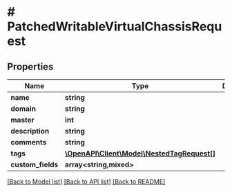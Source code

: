 # # PatchedWritableVirtualChassisRequest

## Properties

Name | Type | Description | Notes
------------ | ------------- | ------------- | -------------
**name** | **string** |  | [optional]
**domain** | **string** |  | [optional]
**master** | **int** |  | [optional]
**description** | **string** |  | [optional]
**comments** | **string** |  | [optional]
**tags** | [**\OpenAPI\Client\Model\NestedTagRequest[]**](NestedTagRequest.md) |  | [optional]
**custom_fields** | **array<string,mixed>** |  | [optional]

[[Back to Model list]](../../README.md#models) [[Back to API list]](../../README.md#endpoints) [[Back to README]](../../README.md)
